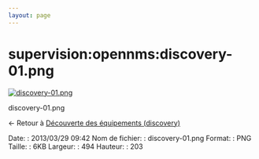 ```yaml
---
layout: page
---
```


supervision:opennms:discovery-01.png
====================================

[![discovery-01.png](../..//assets/media/supervision/opennms/discovery-01.png@cache=&w=494&h=203 "discovery-01.png")](../..//assets/media/supervision/opennms/discovery-01.png@cache= "Afficher le fichier original")

discovery-01.png

← Retour à [Découverte des équipements
(discovery)](../../../opennms/discovery.html "opennms:discovery")

Date:
:   2013/03/29 09:42
Nom de fichier:
:   discovery-01.png
Format:
:   PNG
Taille:
:   6KB
Largeur:
:   494
Hauteur:
:   203

